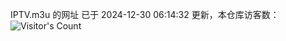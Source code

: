 IPTV.m3u 的网址 已于 2024-12-30 06:14:32 更新，本仓库访客数：![Visitor's Count](https://profile-counter.glitch.me/hero1898_tv/count.svg)

